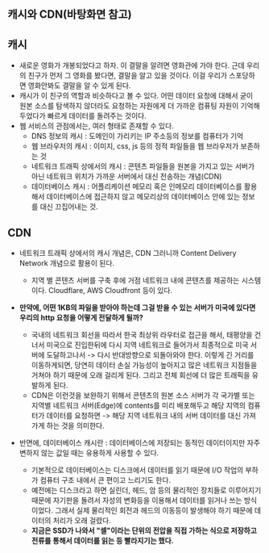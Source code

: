 ## 캐시와 CDN(바탕화면 참고)

## 캐시
- 새로운 영화가 개봉되었다고 하자. 이 결말을 알려면 영화관에 가야 한다. 근데 우리의 친구가 먼저 그 영화를 봤다면, 결말을 알고 있을 것이다. 이걸 우리가 스포당하면 영화안봐도 결말을 알 수 있게 된다. 
- 캐시가 이 친구의 역할과 비슷하다고 볼 수 있다. 어떤 데이터 요청에 대해서 굳이 원본 소스를 탐색하지 않더라도 요청하는 자원에게 더 가까운 컴퓨팅 자원이 기억해두었다가 빠르게 데이터를 돌려주는 것이다. 
- 웹 서비스의 관점에서는, 여러 형태로 존재할 수 있다. 
  - DNS 정보의 캐시 : 도메인이 가리키는 IP 주소등의 정보를 컴퓨터가 기억 
  - 웹 브라우저의 캐시 : 이미지, css, js 등의 정적 파일들을 웹 브라우저가 보존하는 것
  - 네트워크 트래픽 상에서의 캐시 : 콘텐츠 파일들을 원본을 가지고 있는 서버가 아닌 네트워크 위치가 가까운 서버에서 대신 전송하는 개념(CDN)
  - 데이터베이스 캐시 : 어플리케이션 메모리 혹은 인메모리 데이터베이스를 활용해서 데이터베이스에 접근하지 않고 메모리상의 데이터베이스 안에 있는 정보를 대신 끄집어내는 것.


## CDN
- 네트워크 트래픽 상에서의 캐시 개념은, CDN 그러니까 Content Delivery Network 개념으로 활용이 된다.
  - 지역 별 콘텐츠 서버를 구축 후에 거점 네트워크 내에 콘텐츠를 제공하는 시스템이다. Cloudflare, AWS Cloudfront 등이 있다. 

- **만약에, 어떤 1KB의 파일을 받아야 하는데 그걸 받을 수 있는 서버가 미국에 있다면 우리의 http 요청을 어떻게 전달하게 될까?**
  - 국내의 네트워크 회선을 따라서 한국 최상위 라우터로 접근을 해서, 태평양을 건너서 미국으로 진입한뒤에 다시 지역 네트워크로 들어가서 최종적으로 미국 서버에 도달하고나서 -> 다시 반대방향으로 되돌아와야
    한다. 이렇게 긴 거리를 이동하게되면, 당연히 데이터 손실 가능성이 높아지고 많은 네트워크 지점들을 거쳐야 하기 때문에 오래 걸리게 된다. 그리고 전체 회선에 더 많은 트래픽을 유발하게 된다.  
   - CDN은 이런것을 보완하기 위해서 콘텐츠의 원본 소스 서버가 각 국가별 또는 지역별 네트워크 서버(Edge)에 contents를 미리 배포해두고 해당 지역의 컴퓨터가 데이터를 요청하면 -> 해당 지역 네트워크 내의 
     서버 데이터를 대신 가져가게 하는 것을 의미한다.  
     
- 반면에, 데이터베이스 캐시란 : 데이터베이스에 저장되는 동적인 데이터이지만 자주 변하지 않는 값일 때는 유용하게 사용할 수 있다. 
  - 기본적으로 데이터베이스는 디스크에서 데이터를 읽기 때문에 I/O 작업의 부하가 컴퓨터 구조 내에서 큰 편이고 느리기도 한다. 
  - 예전에는 디스크라고 하면 실린더, 헤드, 암 등의 물리적인 장치들로 이루어지기 때문에 자기판을 돌려서 자성의 변화등을 이용해서 데이터를 읽거나 쓰는 방식이었다. 그래서 실제 물리적인 회전과 헤드의 이동등이 
    발생해야 하기 때문에 데이터의 처리가 오래 걸렸다. 
  - **지금은 SSD가 나와서 "셀"이라는 단위의 전압을 직접 가하는 식으로 저장하고 전류를 통해서 데이터를 읽는 등 빨라지기는 했다.**

